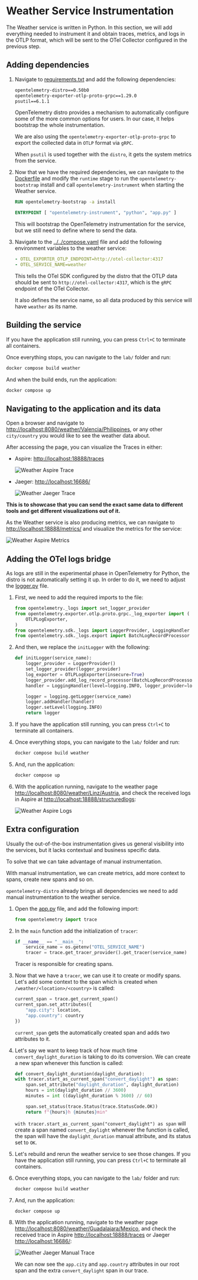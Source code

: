 # Weather Service Instrumentation

The Weather service is written in Python. In this section, we will
add everything needed to instrument it and obtain traces, metrics, and logs
in the OTLP format, which will be sent to the OTel Collector configured
in the previous step.

## Adding dependencies

1. Navigate to [requirements.txt](requirements.txt) and add the following dependencies:

    ```txt
    opentelemetry-distro==0.50b0
    opentelemetry-exporter-otlp-proto-grpc==1.29.0
    psutil==6.1.1
    ```

    OpenTelemetry distro provides a mechanism to automatically configure some of the more
    common options for users. In our case, it helps bootstrap the whole instrumentation.

    We are also using the `opentelemetry-exporter-otlp-proto-grpc` to export the collected
    data in `OTLP` format via `gRPC`.

    When `psutil` is used together with the `distro`, it gets the system metrics
    from the service.

1. Now that we have the required dependencies, we can navigate to the
[Dockerfile](Dockerfile#L33) and modify the `runtime` stage to run the
`opentelemetry-bootstrap` install and call `opentelemetry-instrument` when
starting the Weather service.

    ```dockerfile
    RUN opentelemetry-bootstrap -a install

    ENTRYPOINT [ "opentelemetry-instrument", "python", "app.py" ]
    ```

    This will bootstrap the OpenTelemetry instrumentation for the service, but we still
    need to define where to send the data.

1. Navigate to the [../../compose.yaml](../../compose.yaml) file and add the following
environment variables to the weather service:

    ```yaml
    - OTEL_EXPORTER_OTLP_ENDPOINT=http://otel-collector:4317
    - OTEL_SERVICE_NAME=weather
    ```

    This tells the OTel SDK configured by the distro that the OTLP data should be sent to
    `http://otel-collector:4317`, which is the `gRPC` endpoint of the OTel Collector.

    It also defines the service name, so all data produced by this service will have `weather`
    as its name.

## Building the service

If you have the application still running, you can press `Ctrl+C` to terminate all containers.

Once everything stops, you can navigate to the `lab/` folder and run:

```sh
docker compose build weather
```

And when the build ends, run the application:

```sh
docker compose up
```

## Navigating to the application and its data

Open a browser and navigate to <http://localhost:8080/weather/Valencia/Philippines>, or any
other `city/country` you would like to see the weather data about.

After accessing the page, you can visualize the Traces in either:

- Aspire: <http://localhost:18888/traces>

    ![Weather Aspire Trace](../../../resources/images/weather-aspire_trace.png)

- Jaeger: <http://localhost:16686/>

    ![Weather Jaeger Trace](../../../resources/images/weather-jaeger_trace.png)

**This is to showcase that you can send the exact same data to different tools and get different
visualizations out of it.**

As the Weather service is also producing metrics, we can navigate to <http://localhost:18888/metrics/>
and visualize the metrics for the service:

![Weather Aspire Metrics](../../../resources/images/weather-aspire_metrics.png)

## Adding the OTel logs bridge

As logs are still in the experimental phase in OpenTelemetry for Python, the distro is not automatically
setting it up. In order to do it, we need to adjust the [logger.py](logger.py) file.

1. First, we need to add the required imports to the file:

    ```python
    from opentelemetry._logs import set_logger_provider
    from opentelemetry.exporter.otlp.proto.grpc._log_exporter import (
        OTLPLogExporter,
    )
    from opentelemetry.sdk._logs import LoggerProvider, LoggingHandler
    from opentelemetry.sdk._logs.export import BatchLogRecordProcessor
    ```

1. And then, we replace the `initLogger` with the following:

    ```python
    def initLogger(service_name):
        logger_provider = LoggerProvider()
        set_logger_provider(logger_provider)
        log_exporter = OTLPLogExporter(insecure=True)
        logger_provider.add_log_record_processor(BatchLogRecordProcessor(log_exporter))
        handler = LoggingHandler(level=logging.INFO, logger_provider=logger_provider)

        logger = logging.getLogger(service_name)
        logger.addHandler(handler)
        logger.setLevel(logging.INFO)
        return logger
    ```

1. If you have the application still running, you can press `Ctrl+C` to terminate all containers.

1. Once everything stops, you can navigate to the `lab/` folder and run:

    ```sh
    docker compose build weather
    ```

1. And, run the application:

    ```sh
    docker compose up
    ```

1. With the application running, navigate to the weather page <http://localhost:8080/weather/Linz/Austria>,
and check the received logs in Aspire at <http://localhost:18888/structuredlogs>:

    ![Weather Aspire Logs](../../../resources/images/weather-aspire_logs.png)

## Extra configuration

Usually the out-of-the-box instrumentation gives us general visibility into the services, but it
lacks contextual and business specific data.

To solve that we can take advantage of manual instrumentation.

With manual instrumentation, we can create metrics, add more context to spans, create new spans and so on.

`opentelemetry-distro` already brings all dependencies we need to add manual instrumentation
to the weather service.

1. Open the [app.py](app.py) file, and add the following import:

    ```python
    from opentelemetry import trace
    ```

1. In the `main` function add the initialization of `tracer`:

    ```python
    if __name__ == "__main__":
        service_name = os.getenv("OTEL_SERVICE_NAME")
        tracer = trace.get_tracer_provider().get_tracer(service_name)
    ```

    Tracer is responsible for creating spans.

1. Now that we have a `tracer`, we can use it to create or modify spans. Let's add some
context to the span which is created when `/weather/<location>/<country>` is called:

    ```python
    current_span = trace.get_current_span()
    current_span.set_attributes({
        "app.city": location,
        "app.country": country
    })
    ```

    `current_span` gets the automatically created span and adds two attributes to it.

1. Let's say we want to keep track of how much time `convert_daylight_duration` is taking to
do its conversion. We can create a new span whenever this function is called:

    ```python
    def convert_daylight_duration(daylight_duration):
    with tracer.start_as_current_span("convert_daylight") as span:
        span.set_attribute("daylight_duration", daylight_duration)
        hours = int(daylight_duration // 3600)
        minutes = int ((daylight_duration % 3600) // 60)

        span.set_status(trace.Status(trace.StatusCode.OK))
        return f"{hours}h {minutes}min"
    ```

    `with tracer.start_as_current_span("convert_daylight") as span` will create a span
    named `convert_daylight` whenever the function is called, the span will have the
    `daylight_duration` manual attribute, and its status set to `OK`.

1. Let's rebuild and rerun the weather service to see those changes. If you have the application
still running, you can press `Ctrl+C` to terminate all containers.

1. Once everything stops, you can navigate to the `lab/` folder and run:

    ```sh
    docker compose build weather
    ```

1. And, run the application:

    ```sh
    docker compose up
    ```

1. With the application running, navigate to the weather page <http://localhost:8080/weather/Guadalajara/Mexico>,
and check the received trace in Aspire <http://localhost:18888/traces> or Jaeger <http://localhost:16686/>:

    ![Weather Jaeger Manual Trace](../../../resources/images/weather-jaeger_manual_trace.png)

    We can now see the `app.city` and `app.country` attributes in our root span and the extra `convert_daylight`
    span in our trace.

